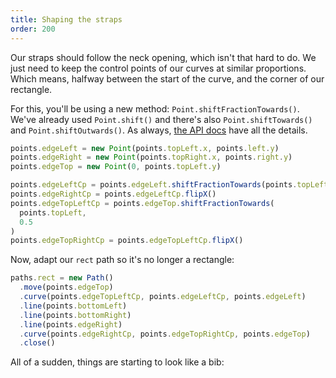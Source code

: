 ```yaml
---
title: Shaping the straps
order: 200
---
```


Our straps should follow the neck opening, which isn't that hard to do.
We just need to keep the control points of our curves at similar proportions.
Which means, halfway between the start of the curve, and the corner of our rectangle.

<Note>

For this, you'll be using a new method: `Point.shiftFractionTowards()`. We've already
used `Point.shift()` and there's also `Point.shiftTowards()` and `Point.shiftOutwards()`.
As always, [the API docs](/reference/api/point/) have all the details.

</Note>

```js
points.edgeLeft = new Point(points.topLeft.x, points.left.y)
points.edgeRight = new Point(points.topRight.x, points.right.y)
points.edgeTop = new Point(0, points.topLeft.y)

points.edgeLeftCp = points.edgeLeft.shiftFractionTowards(points.topLeft, 0.5)
points.edgeRightCp = points.edgeLeftCp.flipX()
points.edgeTopLeftCp = points.edgeTop.shiftFractionTowards(
  points.topLeft,
  0.5
)
points.edgeTopRightCp = points.edgeTopLeftCp.flipX()
```

Now, adapt our `rect` path so it's no longer a rectangle:

```js
paths.rect = new Path()
  .move(points.edgeTop)
  .curve(points.edgeTopLeftCp, points.edgeLeftCp, points.edgeLeft)
  .line(points.bottomLeft)
  .line(points.bottomRight)
  .line(points.edgeRight)
  .curve(points.edgeRightCp, points.edgeTopRightCp, points.edgeTop)
  .close()
```

All of a sudden, things are starting to look like a bib:

<Example pattern="tutorial" part="step6" caption="Pretty good, but how are we going to fit it over the baby's head?" />


